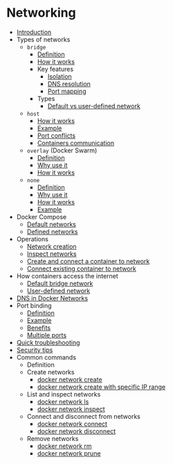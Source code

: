 # Networking

- [Introduction](intro/intro.md)
- Types of networks
  - `bridge`
    - [Definition](type/bridge/definition/definition.md)
    - [How it works](type/bridge/how-work/how_work.md)
    - Key features
      - [Isolation](type/bridge/key-feature/isolation/isolation.md)
      - [DNS resolution](type/bridge/key-feature/dns-resolution/dns_resolution.md)
      - [Port mapping](type/bridge/key-feature/port-mapping/port_mapping.md)
    - Types 
      - [Default vs user-defined network](type/bridge/type/default-vs-user/default_vs_user.md)
  - `host`
    - [How it works](type/host/how-work/how_work.md)
    - [Example](type/host/example/example.md)
    - [Port conflicts](type/host/port-conflict/port_conflict.md)
    - [Containers communication](type/host/communication/communication.md)
  - `overlay` (Docker Swarm) <!-- todo: move this chapter in docker swarm -->
    - [Definition](type/overlay/definition/definition.md)
    - [Why use it](type/overlay/why-use/why_use.md)
    - [How it works](type/overlay/why-use/why_use.md)
  - `none`
    - [Definition](type/none/definition/definition.md)
    - [Why use it](type/none/why-use/why_use.md)
    - [How it works](type/none/how-work/how_work.md)
    - [Example](type/none/example/example.md)
- Docker Compose 
  - [Default networks](docker-compose/default/default.md)
  - [Defined networks](docker-compose/defined/defined.md)
- Operations
  - [Network creation](operation/creation/creation.md)
  - [Inspect networks](operation/inspect/inspect.md)
  - [Create and connect a container to network](operation/connect/connect.md)
  - [Connect existing container to network](operation/connect-existing/connect-existing.md)
- How containers access the internet
  - [Default bridge network](access-internet/default-bridge/default_bridge.md)
  - [User-defined network](access-internet/user-defined/user_defined.md)
- [DNS in Docker Networks](dns/dns.md)
- Port binding
  - [Definition](port-binding/definition/definition.md)
  - [Example](port-binding/example/example.md)
  - [Benefits](port-binding/benefit/benefit.md)
  - [Multiple ports](port-binding/multiple-port/multiple_port.md)
- [Quick troubleshooting](troubleshooting/troubleshooting.md)
- [Security tips](security-tip/security_tip.md)
- Common commands
  - Definition 
  - Create networks
    - [docker network create](common-command/create/network-create/network_create.md)
    - [docker network create with specific IP range](common-command/create/network-create-ip/network_create_ip.md)
  - List and inspect networks
    - [docker network ls](common-command/list-inspect/network-ls/network_ls.md)
    - [docker network inspect](common-command/list-inspect/network-inspect/network_inspect.md)
  - Connect and disconnect from networks
    - [docker network connect](common-command/connect-disconnect/network-connect/network_connect.md)
    - [docker network disconnect](common-command/connect-disconnect/network-disconnect/network_disconnect.md)
  - Remove networks
    - [docker network rm](common-command/remove/network-rm/network_rm.md)
    - [docker network prune](common-command/remove/network-prune/network_prune.md)
